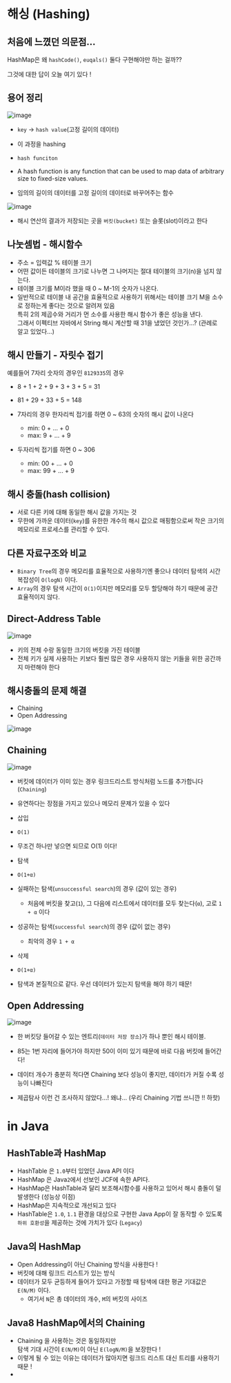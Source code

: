 # 해싱 (Hashing)

## 처음에 느꼈던 의문점...

HashMap은 왜 `hashCode()`, `euqals()`  둘다 구현해야만 하는 걸까??

그것에 대한 답이 오늘 여기 있다 !

## 용어 정리

![image](https://user-images.githubusercontent.com/66164361/190897944-72422e40-42bf-41fb-b233-08a3071f0f87.png)

- `key` -> `hash value`(고정 길이의 데이터)
- 이 과정을 hashing

- `hash funciton`
- A hash function is any function that can be used to map data of arbitrary size to fixed-size values.
- 임의의 길이의 데이터를 고정 길이의 데이터로 바꾸어주는 함수

![image](https://user-images.githubusercontent.com/66164361/190897960-06c9cb4b-7971-4270-950a-63cd785814d1.png)

- 해시 연산의 결과가 저장되는 곳을 `버킷(bucket)` 또는 슬롯(slot)이라고 한다

## 나눗셈법 - 해시함수

- 주소 = 입력값 % 테이블 크기
- 어떤 값이든 테이블의 크기로 나누면 그 나머지는 절대 테이블의 크기(n)을 넘지 않는다.
- 테이블 크기를 M이라 했을 때 0 ~ M-1의 숫자가 나온다.
- 일반적으로 테이블 내 공간을 효율적으로 사용하기 위해서는 테이블 크기 M을 소수로 정하는게 좋다는 것으로 알려져 있음  
특히 2의 제곱수와 거리가 먼 소수를 사용한 해시 함수가 좋은 성능을 낸다.  
그래서 이펙티브 자바에서 String 해시 계산할 때 31을 냈었던 것인가...? (관례로 알고 있었다...)



## 해시 만들기 - 자릿수 접기

예를들어 7자리 숫자의 경우인 `8129335`의 경우

- 8 + 1 + 2 + 9 + 3 + 3 + 5 = 31
- 81 + 29 + 33 + 5 = 148

- 7자리의 경우 한자리씩 접기를 하면 0 ~ 63의 숫자의 해시 값이 나온다
  - min: 0 + ... + 0
  - max: 9 + ... + 9  

- 두자리씩 접기를 하면 0 ~  306
  - min: 00 + ... + 0  
  - max: 99 + ... + 9  


## 해시 충돌(hash collision)

- 서로 다른 키에 대해 동일한 해시 값을 가지는 것
- 무한에 가까운 데이터(`key`)를 유한한 개수의 해시 값으로 매핑함으로써 작은 크기의 메모리로 프로세스를 관리할 수 있다.

## 다른 자료구조와 비교

- `Binary Tree`의 경우 메모리를 효율적으로 사용하기엔 좋으나 데이터 탐색의 시간 복잡성이 `O(logN)` 이다.
- `Array`의 경우 탐색 시간이 `O(1)`이지만 메모리를 모두 할당해야 하기 때문에 공간 효율적이지 않다.

## Direct-Address Table

![image](https://user-images.githubusercontent.com/66164361/190898164-f08381cc-bb44-47ca-b6e6-4a3e1620f9f6.png)


- 키의 전체 수랑 동일한 크기의 버킷을 가진 테이블
- 전체 키가 실제 사용하는 키보다 훨씬 많은 경우 사용하지 않는 키들을 위한 공간까지 마련해야 한다

## 해시충돌의 문제 해결

- Chaining  
- Open Addressing  

![image](https://user-images.githubusercontent.com/66164361/190908796-bb9fadb7-db79-42d7-8f13-9f900342e76c.png)


## Chaining

![image](https://user-images.githubusercontent.com/66164361/190898196-6b98fd86-5b42-434d-951b-07b9d25d1868.png)

- 버킷에 데이터가 이미 있는 경우 링크드리스트 방식처럼 노드를 추가합니다 (`Chaining`)
- 유연하다는 장점을 가지고 있으나 메모리 문제가 있을 수 있다

- 삽입
- `O(1)`
- 무조건 하나만 넣으면 되므로 O(1) 이다! 

- 탐색  
- `O(1+α)`  
- 실패하는 탐색(`unsuccessful search`)의 경우 (값이 있는 경우)  
    - 처음에 버킷을 찾고(`1`), 그 다음에 리스트에서 데이터를 모두 찾는다(`α`), 고로 `1 + α` 이다
- 성공하는 탐색(`successful search`)의 경우 (값이 없는 경우)
    - 최악의 경우 `1 + α`  

- 삭제
- `O(1+α)`
- 탐색과 본질적으로 같다. 우선 데이터가 있는지 탐색을 해야 하기 때문!

## Open Addressing

![image](https://user-images.githubusercontent.com/66164361/190904770-183e404f-0d6d-4568-88a7-54cc098d556f.png)

- 한 버킷당 들어갈 수 있는 엔트리(`데이터 저장 장소`)가 하나 뿐인 해시 테이블.  
- 85는 1번 자리에 들어가야 하지만 50이 이미 있기 때문에 바로 다음 버킷에 들어간다!  

- 데이터 개수가 충분히 적다면 Chaining 보다 성능이 좋지만, 데이터가 커질 수록 성능이 나빠진다
- 제곱탐사 이런 건 조사하지 않았다...! 왜냐... (우리 Chaining 기법 쓰니깐 !! 하핫)

# in Java 

## HashTable과 HashMap  

- HashTable 은 `1.0`부터 있었던 Java API 이다
- HashMap 은 Java`2`에서 선보인 JCF에 속한 API다.
- HashMap은 HashTable과 달리 보조해시함수를 사용하고 있어서 해시 충돌이 덜 발생한다 (성능상 이점)
- HashMap은 지속적으로 개선되고 있다
- HashTable은 `1.0`, `1.1` 환경을 대상으로 구현한 Java App이 잘 동작할 수 있도록 `하위 호환성`을 제공하는 것에 가치가 있다 (`Legacy`)

## Java의 HashMap

- Open Addressing이 아닌 Chaining 방식을 사용한다 !
- 버킷에 대해 링크드 리스트가 있는 방식
- 데이터가 모두 균등하게 들어가 있다고 가정할 때 탐색에 대한 평균 기대값은 `E(N/M)` 이다. 
  - 여기서 `N`은 총 데이터의 개수, `M`의 버킷의 사이즈

## Java8 HashMap에서의 Chaining

- Chaining 을 사용하는 것은 동일하지만  
  탐색 기대 시간이 `E(N/M)`이 아닌 `E(logN/M)`을 보장한다 !
- 이렇게 될 수 있는 이유는 데이터가 많아지면 링크드 리스트 대신 트리를 사용하기 때문 !
- 

